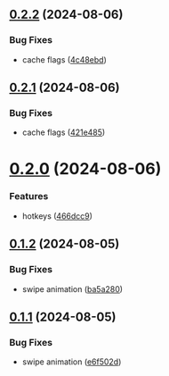 ## [0.2.2](https://github.com/petermihailov/currency-converter/compare/v0.2.1...v0.2.2) (2024-08-06)


### Bug Fixes

* cache flags ([4c48ebd](https://github.com/petermihailov/currency-converter/commit/4c48ebdab102406af30317c56a3538ab42e98e4d))



## [0.2.1](https://github.com/petermihailov/currency-converter/compare/v0.2.0...v0.2.1) (2024-08-06)


### Bug Fixes

* cache flags ([421e485](https://github.com/petermihailov/currency-converter/commit/421e48534461cab18b1233602161ac095de30354))



# [0.2.0](https://github.com/petermihailov/currency-converter/compare/v0.1.2...v0.2.0) (2024-08-06)


### Features

* hotkeys ([466dcc9](https://github.com/petermihailov/currency-converter/commit/466dcc9cd6c60f6c3f8eaec066e272019281a971))



## [0.1.2](https://github.com/petermihailov/currency-converter/compare/v0.1.1...v0.1.2) (2024-08-05)


### Bug Fixes

* swipe animation ([ba5a280](https://github.com/petermihailov/currency-converter/commit/ba5a280fa0ffa8b800e4fba43196b058f3d62972))



## [0.1.1](https://github.com/petermihailov/currency-converter/compare/v0.1.0...v0.1.1) (2024-08-05)


### Bug Fixes

* swipe animation ([e6f502d](https://github.com/petermihailov/currency-converter/commit/e6f502dabb5584961141b82f7145d9acbb81f980))



